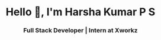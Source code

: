 <h1 align="center">Hello 👋, I'm Harsha Kumar P S</h1>
<h3 align="center">Full Stack Developer | Intern at Xworkz </h3>


